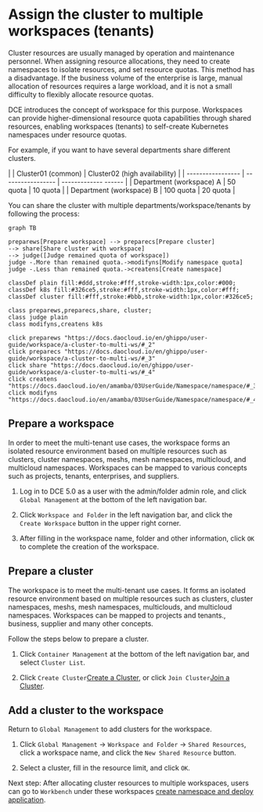 # Assign the cluster to multiple workspaces (tenants)

Cluster resources are usually managed by operation and maintenance personnel. When assigning resource allocations, they need to create namespaces to isolate resources, and set resource quotas.
This method has a disadvantage. If the business volume of the enterprise is large, manual allocation of resources requires a large workload, and it is not a small difficulty to flexibly allocate resource quotas.

DCE introduces the concept of workspace for this purpose. Workspaces can provide higher-dimensional resource quota capabilities through shared resources, enabling workspaces (tenants) to self-create Kubernetes namespaces under resource quotas.

For example, if you want to have several departments share different clusters.

| | Cluster01 (common) | Cluster02 (high availability) |
| ----------------- | ----------------- | ------------- ------ |
| Department (workspace) A | 50 quota | 10 quota |
| Department (workspace) B | 100 quota | 20 quota |

You can share the cluster with multiple departments/workspace/tenants by following the process:

```mermaid
graph TB

preparews[Prepare workspace] --> preparecs[Prepare cluster]
--> share[Share cluster with workspace]
--> judge([Judge remained quota of workspace])
judge -.More than remained quota.->modifyns[Modify namespace quota]
judge -.Less than remained quota.->createns[Create namespace]

classDef plain fill:#ddd,stroke:#fff,stroke-width:1px,color:#000;
classDef k8s fill:#326ce5,stroke:#fff,stroke-width:1px,color:#fff;
classDef cluster fill:#fff,stroke:#bbb,stroke-width:1px,color:#326ce5;

class preparews,preparecs,share, cluster;
class judge plain
class modifyns,createns k8s

click preparews "https://docs.daocloud.io/en/ghippo/user-guide/workspace/a-cluster-to-multi-ws/#_2"
click preparecs "https://docs.daocloud.io/en/ghippo/user-guide/workspace/a-cluster-to-multi-ws/#_3"
click share "https://docs.daocloud.io/en/ghippo/user-guide/workspace/a-cluster-to-multi-ws/#_4"
click createns "https://docs.daocloud.io/en/amamba/03UserGuide/Namespace/namespace/#_3"
click modifyns "https://docs.daocloud.io/en/amamba/03UserGuide/Namespace/namespace/#_4"
```

## Prepare a workspace

In order to meet the multi-tenant  use cases, the workspace forms an isolated resource environment based on multiple resources such as clusters, cluster namespaces, meshs, mesh namespaces, multicloud, and multicloud namespaces.
Workspaces can be mapped to various concepts such as projects, tenants, enterprises, and suppliers.

1. Log in to DCE 5.0 as a user with the admin/folder admin role, and click `Global Management` at the bottom of the left navigation bar.

    

1. Click `Workspace and Folder` in the left navigation bar, and click the `Create Workspace` button in the upper right corner.

    

1. After filling in the workspace name, folder and other information, click `OK` to complete the creation of the workspace.

    

## Prepare a cluster

The workspace is to meet the multi-tenant  use cases. It forms an isolated resource environment based on multiple resources such as clusters, cluster namespaces, meshs, mesh namespaces, multiclouds, and multicloud namespaces. Workspaces can be mapped to projects and tenants., business, supplier and many other concepts.

Follow the steps below to prepare a cluster.

1. Click `Container Management` at the bottom of the left navigation bar, and select `Cluster List`.

    

1. Click `Create Cluster`[Create a Cluster](../../../kpanda/user-guide/clusters/create-cluster.md), or click `Join Cluster`[Join a Cluster](../../../kpanda/user-guide/clusters/integrate-cluster.md).

## Add a cluster to the workspace

Return to `Global Management` to add clusters for the workspace.

1. Click `Global Management` -> `Workspace and Folder` -> `Shared Resources`, click a workspace name, and click the `New Shared Resource` button.

    

1. Select a cluster, fill in the resource limit, and click `OK`.

    

Next step: After allocating cluster resources to multiple workspaces, users can go to `Workbench` under these workspaces [create namespace and deploy application](../../../amamba/user-guide/namespace/namespace.md).
